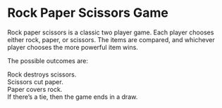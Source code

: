 # Rock Paper Scissors Game

Rock paper scissors is a classic two player game. Each player chooses either rock, paper, or scissors. The items are compared, and whichever player chooses the more powerful item wins.

The possible outcomes are:

Rock destroys scissors.\
Scissors cut paper.\
Paper covers rock.\
If there’s a tie, then the game ends in a draw.